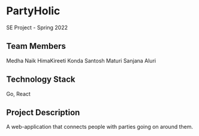 # PartyHolic
SE Project - Spring 2022

## Team Members
Medha Naik
HimaKireeti Konda
Santosh Maturi
Sanjana Aluri

## Technology Stack
Go, React

## Project Description
A web-application that connects people with parties going on around them.
